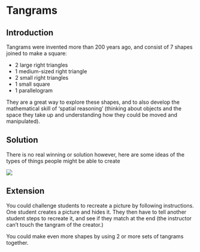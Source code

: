 # Tangrams

## Introduction

Tangrams were invented more than 200 years ago, and consist of 7 shapes joined to make a square:   

* 2 large right triangles
* 1 medium-sized right triangle
* 2 small right triangles
* 1 small square
* 1 parallelogram   

They are a great way to explore these shapes, and to also develop the mathematical skill of ‘spatial reasoning’ (thinking about objects and the space they take up and understanding how they could be moved and manipulated).

## Solution

There is no real winning or solution however, here are some ideas of the types of things people might be able to create

![](https://github.com/supportingami/sami-maths-club/blob/master/maths-club-pack/images/tangrams-2.png?raw=true)

## Extension   

You could challenge students to recreate a picture by following instructions. One student creates a picture and hides it. They then have to tell another student steps to recreate it, and see if they match at the end
(the instructor can’t touch the tangram of the creator.)  

You could make even more shapes by using 2 or more sets of tangrams together.